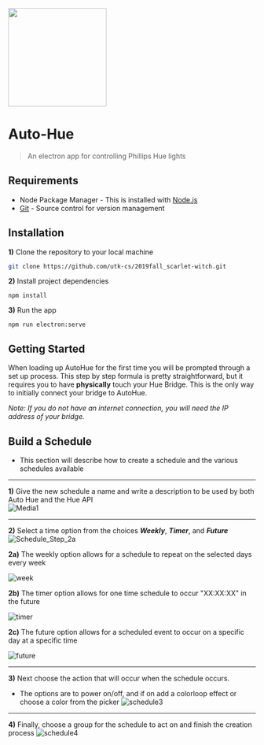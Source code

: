 <img src="https://github.com/utk-cs/2019fall_scarlet-witch/blob/master/src/assets/gradient_single.png" width="200">

# Auto-Hue 

> An electron app for controlling Phillips Hue lights

## Requirements

- Node Package Manager - This is installed with [Node.js](https://nodejs.org/en/download/ "Node.js Download")
- [Git](https://git-scm.com/downloads "Git Download") - Source control for version management


## Installation

**1)** Clone the repository to your local machine
```bash
git clone https://github.com/utk-cs/2019fall_scarlet-witch.git
```

**2)** Install project dependencies
```npm
npm install
```

**3)** Run the app
```npm
npm run electron:serve
```

## Getting Started

When loading up AutoHue for the first time you will be prompted through a set up process. This step by step formula is pretty straightforward, but it requires you to have **physically** touch your Hue Bridge. This is the only way to initially connect your bridge to AutoHue.

_Note: If you do not have an internet connection, you will need the IP address of your bridge._

## Build a Schedule

* This section will describe how to create a schedule and the various schedules available  
*** 

**1)** Give the new schedule a name and write a description to be used by both Auto Hue and the Hue API     
 ![Media1](https://user-images.githubusercontent.com/33168761/68898398-5a516e00-06fd-11ea-8431-25d5a5e61674.gif)
 
***

**2)** Select a time option from the choices **_Weekly_**, **_Timer_**, and **_Future_**  
![Schedule_Step_2a](https://user-images.githubusercontent.com/33168761/68904628-67298e00-070c-11ea-8adc-36edbb4e17d2.png)
    
**2a)** The weekly option allows for a schedule to repeat on the selected days every week  
  
![week](https://user-images.githubusercontent.com/33168761/68906926-f0908e80-0713-11ea-9387-10612660f3eb.gif)  
  
**2b)** The timer option allows for one time schedule to occur "XX:XX:XX" in the future  
  
![timer](https://user-images.githubusercontent.com/33168761/68906928-f2f2e880-0713-11ea-8c5e-aaadb83a0682.gif)  
    
**2c)** The future option allows for a scheduled event to occur on a specific day at a specific time
  
![future](https://user-images.githubusercontent.com/33168761/68906931-f5edd900-0713-11ea-9849-97164781da56.gif)  
  
***  
  
**3)** Next choose the action that will occur when the schedule occurs. 
* The options are to power on/off, and if on add a colorloop effect or choose a color from the picker
![schedule3](https://user-images.githubusercontent.com/33168761/68906493-6b58aa00-0712-11ea-95e0-531adfd5f0a9.gif)  
  
***

**4)** Finally, choose a group for the schedule to act on and finish the creation process
![schedule4](https://user-images.githubusercontent.com/33168761/68906494-6e539a80-0712-11ea-97a9-3c19f86e0b41.gif)
  




